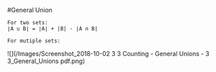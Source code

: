 #General Union

```
For two sets:
∣A ∪ B∣ = ∣A∣ + |B| - ∣A ∩ B|

For mutiple sets:
```
![](/Images/Screenshot_2018-10-02 3 3 Counting - General Unions - 3 3_General_Unions pdf.png)
